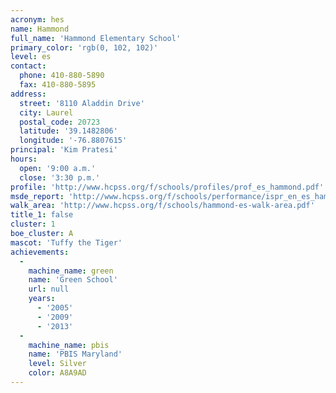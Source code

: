 ```yaml
---
acronym: hes
name: Hammond
full_name: 'Hammond Elementary School'
primary_color: 'rgb(0, 102, 102)'
level: es
contact:
  phone: 410-880-5890
  fax: 410-880-5895
address:
  street: '8110 Aladdin Drive'
  city: Laurel
  postal_code: 20723
  latitude: '39.1482806'
  longitude: '-76.8807615'
principal: 'Kim Pratesi'
hours:
  open: '9:00 a.m.'
  close: '3:30 p.m.'
profile: 'http://www.hcpss.org/f/schools/profiles/prof_es_hammond.pdf'
msde_report: 'http://www.hcpss.org/f/schools/performance/ispr_en_es_hammond.pdf'
walk_area: 'http://www.hcpss.org/f/schools/hammond-es-walk-area.pdf'
title_1: false
cluster: 1
boe_cluster: A
mascot: 'Tuffy the Tiger'
achievements:
  -
    machine_name: green
    name: 'Green School'
    url: null
    years:
      - '2005'
      - '2009'
      - '2013'
  -
    machine_name: pbis
    name: 'PBIS Maryland'
    level: Silver
    color: A8A9AD
---
```

